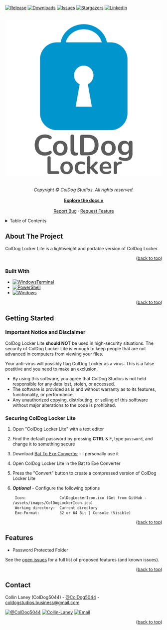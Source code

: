 <a name="readme-top"></a>

<!-- PROJECT SHIELDS -->
[![Release][release-shield]][release-url]
[![Downloads][downloads-shield]][downloads-url]
[![Issues][issues-shield]][issues-url]
[![Stargazers][stars-shield]][stars-url]
[![LinkedIn][linkedin-shield]][linkedin-url]


<!-- PROJECT LOGO -->
<br>
<div align="center">
    <a href="https://github.com/ColDogStudios/ColDog-Locke-Lite">
      <img src="assets/images/ColDogLockerLogo.png" alt="Logo" width="500">
    </a>
    
  <p align="center">
    <br>
    <em>Copyright © ColDog Studios. All rights reserved.</em>
    <br>
    <br>
    <a href="https://github.com/ColDogStudios/ColDog-Locker-Lite/tree/CDS/docs"><strong>Explore the docs »</strong></a>
    <br>
    <br>
    <a href="https://github.com/ColDogStudios/ColDog-Locker-Lite/issues">Report Bug</a>
    ·
    <a href="https://github.com/ColDogStudios/ColDog-Locker-Lite/issues">Request Feature</a>
  </p>
</div>


<!-- TABLE OF CONTENTS -->
<details>
  <summary>Table of Contents</summary>
  <ol>
    <li>
      <a href="#about-the-project">About The Project</a>
      <ul>
        <li><a href="#built-with">Built With</a></li>
      </ul>
    </li>
    <li>
      <a href="#getting-started">Getting Started</a>
      <ul>
        <li><a href="#important-notice-and-disclaimer">Important Notice and Disclaimer</a></li>
        <li><a href="#securing-coldog-locker-lite">Securing ColDog Locker Lite</a></li>
      </ul>
    </li>
    <li><a href="#features">Features</a></li>
    <li><a href="#contact">Contact</a></li>
  </ol>
</details>


<!-- ABOUT THE PROJECT -->
## About The Project

ColDog Locker Lite is a lightweight and portable version of ColDog Locker.

<p align="right">(<a href="#readme-top">back to top</a>)</p>


### Built With

* [![WindowsTerminal][WindowsTerminal-shield]][WindowsTerminal-url]
* [![PowerShell][PowerShell-shield]][PowerShell-url]
* [![Windows][Windows-shield]][Windows-url]

<p align="right">(<a href="#readme-top">back to top</a>)</p>


<!-- GETTING STARTED -->
## Getting Started

### Important Notice and Disclaimer

ColDog Locker Lite **should NOT** be used in high-security situations. The security of ColDog Locker Lite is enough to keep people that are not advanced in computers from viewing your files.

Your anti-virus will possibly flag ColDog Locker as a virus. This is a false postitive and you need to make an exclusion.

  - By using this software, you agree that ColDog Studios is not held responsible for any data lost, stolen, or accessed.
  - The software is provided as is and without warranty as to its features, functionality, or performance.
  - Any unauthorized copying, distributing, or selling of this solftware without major alterations to the code is prohibited.

### Securing ColDog Locker Lite

1. Open "ColDog Locker Lite" with a text editor
2. Find the default password by pressing **CTRL** & F, type ```password```, and change it to something secure
3. Download [Bat To Exe Converter](https://bat-to-exe-converter-x64.en.softonic.com/) - I personally use it
4. Open ColDog Locker Lite in the Bat to Exe Converter
5. Press the "Convert" button to create a compressed version of ColDog Locker Lite
6. ***Optional*** - Configure the following options

        Icon:               ColDogLockerIcon.ico (Get from GitHub - /assets/images/ColDogLockerIcon.ico)
        Working directory:  Current directory
        Exe-Format:         32 or 64 Bit | Console (Visible)

<p align="right">(<a href="#readme-top">back to top</a>)</p>


<!-- FEATURES -->
## Features

- Password Protected Folder

See the [open issues](https://github.com/ColDogStudios/ColDog-Locker-Lite/issues) for a full list of proposed features (and known issues).

<p align="right">(<a href="#readme-top">back to top</a>)</p>


<!-- CONTACT -->
## Contact

Collin Laney (ColDog5044) - [@ColDog5044](https://twitter.com/ColDog5044) - coldogstudios.business@gmail.com

[![@ColDog5044][twitter-shield]][twitter-url]
[![Collin-Laney][linkedin-shield]][linkedin-url]
[![Email][gmail-shield]][gmail-url]

<p align="right">(<a href="#readme-top">back to top</a>)</p>


<!-- MARKDOWN LINKS & IMAGES -->
[release-shield]: https://img.shields.io/github/v/release/ColDogStudios/ColDog-Locker-Lite.svg?style=for-the-badge
[release-url]: https://github.com/ColDogStudios/ColDog-Locker-Lite
[downloads-shield]: https://img.shields.io/github/downloads/ColDogStudios/ColDog-Locker-Lite/total.svg?style=for-the-badge
[downloads-url]: https://github.com/ColDogStudios/ColDog-Locker-Lite
[issues-shield]: https://img.shields.io/github/issues/ColDogStudios/ColDog-Locker-Lite.svg?style=for-the-badge
[issues-url]: https://github.com/ColDogStudios/ColDog-Locker-Lite/issues
[stars-shield]: https://img.shields.io/github/stars/ColDogStudios/ColDog-Locker-Lite.svg?style=for-the-badge
[stars-url]: https://github.com/ColDogStudios/ColDog-Locker-Lite/stargazers

[github-shield]: https://img.shields.io/badge/github-%23121011.svg?style=for-the-badge&logo=github&logoColor=white
[github-url]: https://github.com/
[twitter-shield]: https://img.shields.io/badge/Twitter-%231DA1F2.svg?style=for-the-badge&logo=Twitter&logoColor=white
[twitter-url]: https://twitter.com/ColDog5044
[linkedin-shield]: https://img.shields.io/badge/linkedin-%230077B5.svg?style=for-the-badge&logo=linkedin&logoColor=white
[linkedin-url]: https://www.linkedin.com/in/collin-laney/
[gmail-shield]: https://img.shields.io/badge/Gmail-D14836?style=for-the-badge&logo=gmail&logoColor=white
[gmail-url]: mailto:coldogstudios.business@gmail.com

[WindowsTerminal-shield]:https://img.shields.io/badge/Windows%20Terminal-%234D4D4D.svg?style=for-the-badge&logo=windows-terminal&logoColor=white
[WindowsTerminal-url]:https://github.com/microsoft/terminal
[PowerShell-shield]:https://img.shields.io/badge/PowerShell-%235391FE.svg?style=for-the-badge&logo=powershell&logoColor=white
[PowerShell-url]: https://docs.microsoft.com/en-us/powershell/
[Windows-shield]: https://img.shields.io/badge/Windows-0078D6?style=for-the-badge&logo=windows&logoColor=white
[Windows-url]: https://www.microsoft.com/en-us/windows
